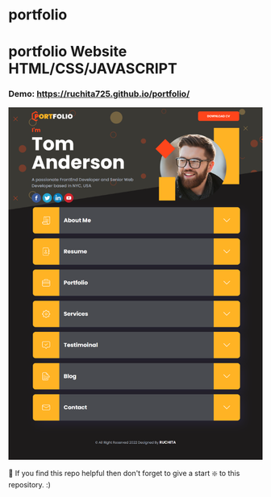 # portfolio

# portfolio Website HTML/CSS/JAVASCRIPT

### Demo: https://ruchita725.github.io/portfolio/

![portfolio](https://github.com/ruchita725/portfolio/blob/main/images/photo.png)

🙏 If you find this repo helpful then don't forget to give a start ❇️  to this repository. :)
